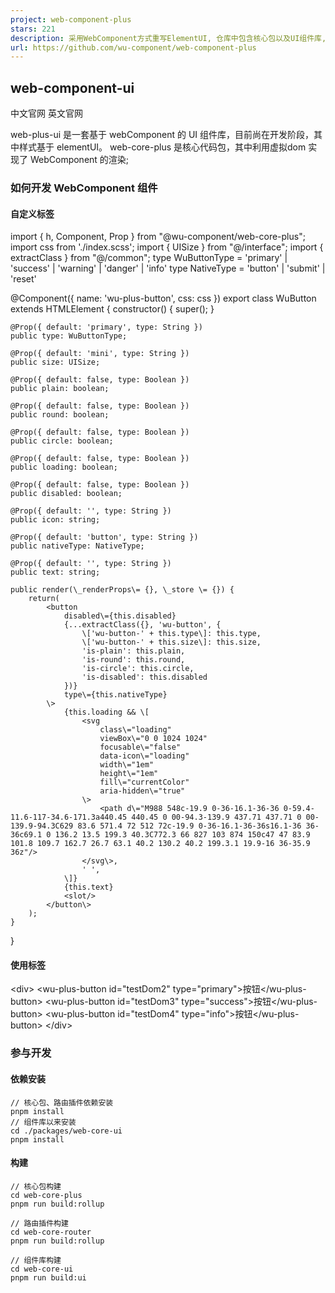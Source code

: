 ```yaml
---
project: web-component-plus
stars: 221
description: 采用WebComponent方式重写ElementUI, 仓库中包含核心包以及UI组件库,包括底层逻辑npm包以及UI实现
url: https://github.com/wu-component/web-component-plus
---
```


web-component-ui
----------------

中文官网 英文官网

web-plus-ui 是一套基于 webComponent 的 UI 组件库，目前尚在开发阶段，其中样式基于 elementUI。 web-core-plus 是核心代码包，其中利用虚拟dom 实现了 WebComponent 的渲染;

### 如何开发 WebComponent 组件

#### 自定义标签

import { h, Component, Prop } from "@wu-component/web-core-plus";
import css from './index.scss';
import { UISize } from "@/interface";
import { extractClass } from "@/common";
type WuButtonType \= 'primary' | 'success' | 'warning' | 'danger' | 'info'
type NativeType \= 'button' | 'submit' | 'reset'

@Component({
    name: 'wu-plus-button',
    css: css
})
export class WuButton extends HTMLElement {
    constructor() {
        super();
    }

    @Prop({ default: 'primary', type: String })
    public type: WuButtonType;

    @Prop({ default: 'mini', type: String })
    public size: UISize;

    @Prop({ default: false, type: Boolean })
    public plain: boolean;

    @Prop({ default: false, type: Boolean })
    public round: boolean;

    @Prop({ default: false, type: Boolean })
    public circle: boolean;

    @Prop({ default: false, type: Boolean })
    public loading: boolean;

    @Prop({ default: false, type: Boolean })
    public disabled: boolean;

    @Prop({ default: '', type: String })
    public icon: string;

    @Prop({ default: 'button', type: String })
    public nativeType: NativeType;

    @Prop({ default: '', type: String })
    public text: string;

    public render(\_renderProps\= {}, \_store \= {}) {
        return(
            <button
                disabled\={this.disabled}
                {...extractClass({}, 'wu-button', {
                    \['wu-button-' + this.type\]: this.type,
                    \['wu-button-' + this.size\]: this.size,
                    'is-plain': this.plain,
                    'is-round': this.round,
                    'is-circle': this.circle,
                    'is-disabled': this.disabled
                })}
                type\={this.nativeType}
            \>
                {this.loading && \[
                    <svg
                        class\="loading"
                        viewBox\="0 0 1024 1024"
                        focusable\="false"
                        data-icon\="loading"
                        width\="1em"
                        height\="1em"
                        fill\="currentColor"
                        aria-hidden\="true"
                    \>
                        <path d\="M988 548c-19.9 0-36-16.1-36-36 0-59.4-11.6-117-34.6-171.3a440.45 440.45 0 00-94.3-139.9 437.71 437.71 0 00-139.9-94.3C629 83.6 571.4 72 512 72c-19.9 0-36-16.1-36-36s16.1-36 36-36c69.1 0 136.2 13.5 199.3 40.3C772.3 66 827 103 874 150c47 47 83.9 101.8 109.7 162.7 26.7 63.1 40.2 130.2 40.2 199.3.1 19.9-16 36-35.9 36z"/>
                    </svg\>,
                    ' ',
                \]}
                {this.text}
                <slot/>
            </button\>
        );
    }
}

#### 使用标签

<div\>
    <wu-plus-button id\="testDom2" type\="primary"\>按钮</wu-plus-button\>
    <wu-plus-button id\="testDom3" type\="success"\>按钮</wu-plus-button\>
    <wu-plus-button id\="testDom4" type\="info"\>按钮</wu-plus-button\>
</div\>

### 参与开发

#### 依赖安装

```
// 核心包、路由插件依赖安装
pnpm install
// 组件库以来安装
cd ./packages/web-core-ui
pnpm install
```

#### 构建

```
// 核心包构建
cd web-core-plus
pnpm run build:rollup

// 路由插件构建
cd web-core-router
pnpm run build:rollup

// 组件库构建
cd web-core-ui
pnpm run build:ui
```
